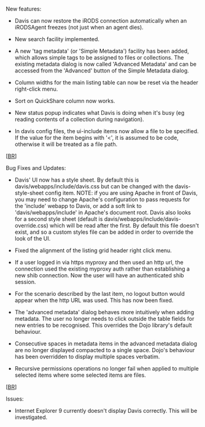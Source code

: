 New features:

  * Davis can now restore the iRODS connection automatically when an iRODSAgent freezes (not just when an agent dies).

  * New search facility implemented.

  * A new 'tag metadata' (or 'Simple Metadata') facility has been added, which allows simple tags to be assigned to files or collections. The existing metadata dialog is now called 'Advanced Metadata' and can be accessed from the 'Advanced' button of the Simple Metadata dialog.

  * Column widths for the main listing table can now be reset via the header right-click menu.

  * Sort on QuickShare column now works.

  * New status popup indicates what Davis is doing when it's busy (eg reading contents of a collection during navigation).

  * In davis config files, the ui-include items now allow a file to be specified. If the value for the item begins with '<', it is assumed to be code, otherwise it will be treated as a file path.

[[BR](BR.md)]

Bug Fixes and Updates:

  * Davis' UI now has a style sheet. By default this is davis/webapps/include/davis.css but can be changed with the davis-style-sheet config item. NOTE: if you are using Apache in front of Davis, you may need to change Apache's configuration to pass requests for the 'include' webapp to Davis, or add a soft link to 'davis/webapps/include' in Apache's document root. Davis also looks for a second style sheet (default is davis/webapps/include/davis-override.css) which will be read after the first. By default this file doesn't exist, and so a custom styles file can be added in order to override the look of the UI.

  * Fixed the alignment of the listing grid header right click menu.

  * If a user logged in via https myproxy and then used an http url, the connection used the existing myproxy auth rather than establishing a new shib connection. Now the user will have an authenticated shib session.

  * For the scenario described by the last item, no logout button would appear when the http URL was used. This has now been fixed.

  * The 'advanced metadata' dialog behaves more intuitively when adding metadata. The user no longer needs to click outside the table fields for new entries to be recognised. This overrides the Dojo library's default behaviour.

  * Consecutive spaces in metadata items in the advanced metadata dialog are no longer displayed compacted to a single space. Dojo's behaviour has been overridden to display multiple spaces verbatim.

  * Recursive permissions operations no longer fail when applied to multiple selected items where some selected items are files.


[[BR](BR.md)]

Issues:

  * Internet Explorer 9 currently doesn't display Davis correctly. This will be investigated.